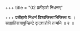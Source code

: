 +++
title = "02 प्रतीहारो निधनम्"

+++
प्रतीहारो निधनं विश्वजिच्चाभिजिच्च यः ।  
साह्नातिरात्रावुच्छिष्टे द्वादशाहोपि तन्मयि ॥ २ ॥